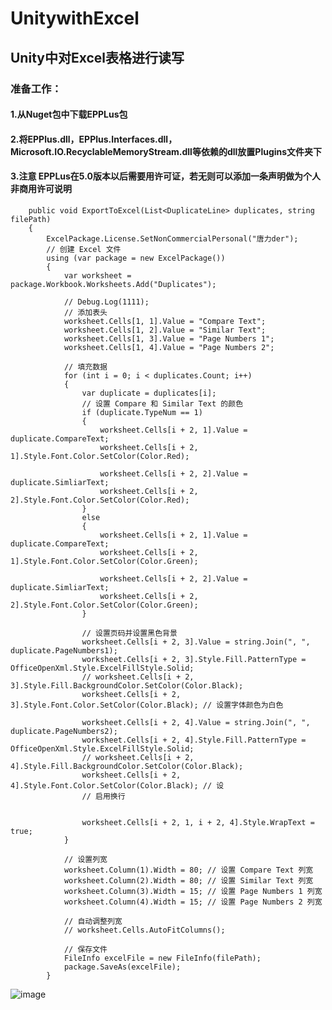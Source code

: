 # UnitywithExcel

## Unity中对Excel表格进行读写
### 准备工作：
#### 1.从Nuget包中下载EPPLus包
#### 2.将EPPlus.dll，EPPlus.Interfaces.dll，Microsoft.IO.RecyclableMemoryStream.dll等依赖的dll放置Plugins文件夹下
#### 3.注意 EPPLus在5.0版本以后需要用许可证，若无则可以添加一条声明做为个人非商用许可说明

        public void ExportToExcel(List<DuplicateLine> duplicates, string filePath)
        {
            ExcelPackage.License.SetNonCommercialPersonal("唐力der");
            // 创建 Excel 文件
            using (var package = new ExcelPackage())
            {
                var worksheet = package.Workbook.Worksheets.Add("Duplicates");
                
                // Debug.Log(1111);
                // 添加表头
                worksheet.Cells[1, 1].Value = "Compare Text";
                worksheet.Cells[1, 2].Value = "Similar Text";
                worksheet.Cells[1, 3].Value = "Page Numbers 1";
                worksheet.Cells[1, 4].Value = "Page Numbers 2";

                // 填充数据
                for (int i = 0; i < duplicates.Count; i++)
                {
                    var duplicate = duplicates[i];
                    // 设置 Compare 和 Similar Text 的颜色
                    if (duplicate.TypeNum == 1)
                    {
                        worksheet.Cells[i + 2, 1].Value = duplicate.CompareText;
                        worksheet.Cells[i + 2, 1].Style.Font.Color.SetColor(Color.Red);
                
                        worksheet.Cells[i + 2, 2].Value = duplicate.SimliarText;
                        worksheet.Cells[i + 2, 2].Style.Font.Color.SetColor(Color.Red);
                    }
                    else
                    {
                        worksheet.Cells[i + 2, 1].Value = duplicate.CompareText;
                        worksheet.Cells[i + 2, 1].Style.Font.Color.SetColor(Color.Green);
                
                        worksheet.Cells[i + 2, 2].Value = duplicate.SimliarText;
                        worksheet.Cells[i + 2, 2].Style.Font.Color.SetColor(Color.Green);
                    }

                    // 设置页码并设置黑色背景
                    worksheet.Cells[i + 2, 3].Value = string.Join(", ", duplicate.PageNumbers1);
                    worksheet.Cells[i + 2, 3].Style.Fill.PatternType = OfficeOpenXml.Style.ExcelFillStyle.Solid;
                    // worksheet.Cells[i + 2, 3].Style.Fill.BackgroundColor.SetColor(Color.Black);
                    worksheet.Cells[i + 2, 3].Style.Font.Color.SetColor(Color.Black); // 设置字体颜色为白色

                    worksheet.Cells[i + 2, 4].Value = string.Join(", ", duplicate.PageNumbers2);
                    worksheet.Cells[i + 2, 4].Style.Fill.PatternType = OfficeOpenXml.Style.ExcelFillStyle.Solid;
                    // worksheet.Cells[i + 2, 4].Style.Fill.BackgroundColor.SetColor(Color.Black);
                    worksheet.Cells[i + 2, 4].Style.Font.Color.SetColor(Color.Black); // 设
                    // 启用换行
                    
                
                    worksheet.Cells[i + 2, 1, i + 2, 4].Style.WrapText = true;
                }
                
                // 设置列宽
                worksheet.Column(1).Width = 80; // 设置 Compare Text 列宽
                worksheet.Column(2).Width = 80; // 设置 Similar Text 列宽
                worksheet.Column(3).Width = 15; // 设置 Page Numbers 1 列宽
                worksheet.Column(4).Width = 15; // 设置 Page Numbers 2 列宽

                // 自动调整列宽
                // worksheet.Cells.AutoFitColumns();
                
                // 保存文件
                FileInfo excelFile = new FileInfo(filePath);
                package.SaveAs(excelFile);
            }



![image](https://github.com/user-attachments/assets/231038ce-953e-4bd5-b721-34173022e779)
